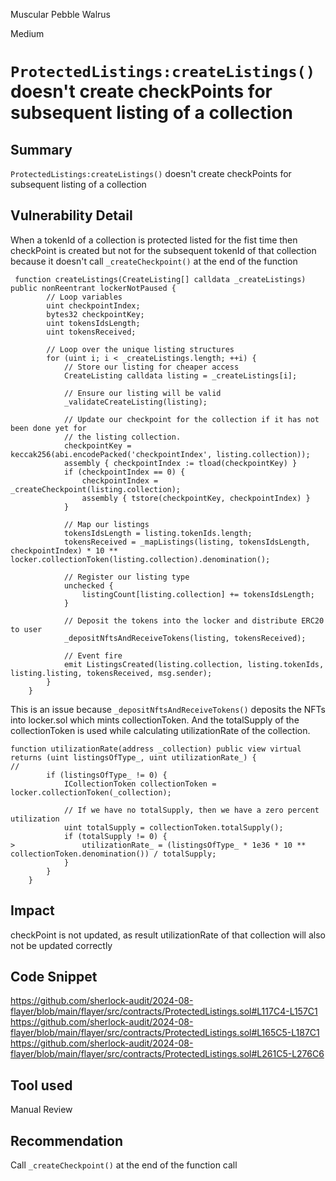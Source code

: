 Muscular Pebble Walrus

Medium

# `ProtectedListings:createListings()` doesn't create checkPoints for subsequent listing of a collection

## Summary
`ProtectedListings:createListings()` doesn't create checkPoints for subsequent listing of a collection

## Vulnerability Detail
When a tokenId of a collection is protected listed for the fist time then checkPoint is created but not for the subsequent tokenId of that collection because it doesn't call `_createCheckpoint()` at the end of the function
```solidity
 function createListings(CreateListing[] calldata _createListings) public nonReentrant lockerNotPaused {
        // Loop variables
        uint checkpointIndex;
        bytes32 checkpointKey;
        uint tokensIdsLength;
        uint tokensReceived;

        // Loop over the unique listing structures
        for (uint i; i < _createListings.length; ++i) {
            // Store our listing for cheaper access
            CreateListing calldata listing = _createListings[i];

            // Ensure our listing will be valid
            _validateCreateListing(listing);

            // Update our checkpoint for the collection if it has not been done yet for
            // the listing collection.
            checkpointKey = keccak256(abi.encodePacked('checkpointIndex', listing.collection));
            assembly { checkpointIndex := tload(checkpointKey) }
            if (checkpointIndex == 0) {
                checkpointIndex = _createCheckpoint(listing.collection);
                assembly { tstore(checkpointKey, checkpointIndex) }
            }

            // Map our listings
            tokensIdsLength = listing.tokenIds.length;
            tokensReceived = _mapListings(listing, tokensIdsLength, checkpointIndex) * 10 ** locker.collectionToken(listing.collection).denomination();

            // Register our listing type
            unchecked {
                listingCount[listing.collection] += tokensIdsLength;
            }

            // Deposit the tokens into the locker and distribute ERC20 to user
            _depositNftsAndReceiveTokens(listing, tokensReceived);

            // Event fire
            emit ListingsCreated(listing.collection, listing.tokenIds, listing.listing, tokensReceived, msg.sender);
        }
    }
```
This is an issue because `_depositNftsAndReceiveTokens()` deposits the NFTs into locker.sol which mints collectionToken. And the totalSupply of the collectionToken is used while calculating utilizationRate of the collection.
```solidity
function utilizationRate(address _collection) public view virtual returns (uint listingsOfType_, uint utilizationRate_) {
//
        if (listingsOfType_ != 0) {
            ICollectionToken collectionToken = locker.collectionToken(_collection);

            // If we have no totalSupply, then we have a zero percent utilization
            uint totalSupply = collectionToken.totalSupply();
            if (totalSupply != 0) {
>               utilizationRate_ = (listingsOfType_ * 1e36 * 10 ** collectionToken.denomination()) / totalSupply;
            }
        }
    }
```

## Impact
checkPoint is not updated, as result utilizationRate of that collection will also not be updated correctly

## Code Snippet
https://github.com/sherlock-audit/2024-08-flayer/blob/main/flayer/src/contracts/ProtectedListings.sol#L117C4-L157C1
https://github.com/sherlock-audit/2024-08-flayer/blob/main/flayer/src/contracts/ProtectedListings.sol#L165C5-L187C1
https://github.com/sherlock-audit/2024-08-flayer/blob/main/flayer/src/contracts/ProtectedListings.sol#L261C5-L276C6

## Tool used
Manual Review

## Recommendation
Call `_createCheckpoint()` at the end of the function call